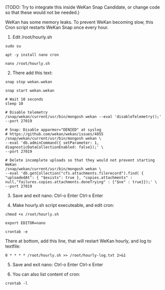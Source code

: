(TODO: Try to integrate this inside WeKan Snap Candidate, or change code so that these would not be needed.)

WeKan has some memory leaks. To prevent WeKan becoming slow, this Cron script restarts WeKan Snap once every hour.

1) Edit /root/hourly.sh

```
sudo su

apt -y install nano cron

nano /root/hourly.sh
```
2) There add this text:
```
snap stop wekan.wekan

snap start wekan.wekan

# Wait 10 seconds
sleep 10

# Disable telemetry
/snap/wekan/current/usr/bin/mongosh wekan --eval 'disableTelemetry();' --port 27019

# Snap: Disable apparmor="DENIED" at syslog
# https://github.com/wekan/wekan/issues/4855
/snap/wekan/current/usr/bin/mongosh wekan \
--eval 'db.adminCommand({ setParameter: 1, diagnosticDataCollectionEnabled: false});' \
--port 27019

# Delete incomplete uploads so that they would not prevent starting WeKan
/snap/wekan/current/usr/bin/mongosh wekan \
--eval 'db.getCollection("cfs.attachments.filerecord").find( { "uploadedAt": { "$exists": true }, "copies.attachments" : null,"failures.copies.attachments.doneTrying" : {"$ne" : true}});' \
--port 27019
```
3) Save and exit nano: Ctrl-o Enter Ctrl-x Enter

4) Make hourly.sh script executeable, and edit cron:
```
chmod +x /root/hourly.sh

export EDITOR=nano

crontab -e
```
There at bottom, add this line, that will restart WeKan hourly, and log to textfile:
```
0 * * * * /root/hourly.sh >> /root/hourly-log.txt 2>&1
```
5) Save and exit nano: Ctrl-o Enter Ctrl-x Enter

6) You can also list content of cron:

```
crontab -l
```